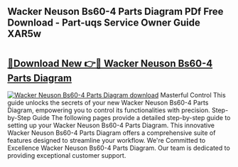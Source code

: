 ## Wacker Neuson Bs60-4 Parts Diagram PDf Free Download - Part-uqs Service Owner Guide XAR5w

# <h2><a href="http://dfmi6u.blite.top/?on=Wacker+Neuson+Bs60-4+Parts+Diagram">🔗Download New 👉🔴 Wacker Neuson Bs60-4 Parts Diagram</a></h2>

[![Wacker Neuson Bs60-4 Parts Diagram download](https://i.imgur.com/lujVjoI.png)](http://dfmi6u.blite.top/?on=Wacker+Neuson+Bs60-4+Parts+Diagram)
Masterful Control This guide unlocks the secrets of your new Wacker Neuson Bs60-4 Parts Diagram, empowering you to control its functionalities with precision. Step-by-Step Guide The following pages provide a detailed step-by-step guide to setting up your Wacker Neuson Bs60-4 Parts Diagram. This innovative Wacker Neuson Bs60-4 Parts Diagram offers a comprehensive suite of features designed to streamline your workflow. We're Committed to Excellence Wacker Neuson Bs60-4 Parts Diagram. Our team is dedicated to providing exceptional customer support.
